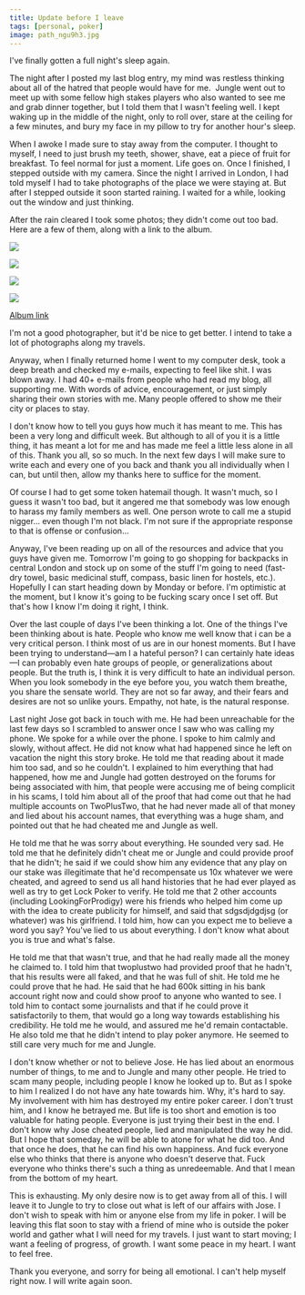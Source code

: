 ```yaml
---
title: Update before I leave
tags: [personal, poker]
image: path_ngu9h3.jpg
---
```


I've finally gotten a full night's sleep again.

The night after I posted my last blog entry, my mind was restless thinking about all of the hatred that people would have for me.  Jungle went out to meet up with some fellow high stakes players who also wanted to see me and grab dinner together, but I told them that I wasn't feeling well. I kept waking up in the middle of the night, only to roll over, stare at the ceiling for a few minutes, and bury my face in my pillow to try for another hour's sleep.

When I awoke I made sure to stay away from the computer. I thought to myself, I need to just brush my teeth, shower, shave, eat a piece of fruit for breakfast. To feel normal for just a moment. Life goes on. Once I finished, I stepped outside with my camera. Since the night I arrived in London, I had told myself I had to take photographs of the place we were staying at. But after I stepped outside it soon started raining. I waited for a while, looking out the window and just thinking.

After the rain cleared I took some photos; they didn't come out too bad. Here are a few of them, along with a link to the album.

![](http://4.bp.blogspot.com/-tN4U6zGVgk8/TkVD_e_aZnI/AAAAAAAAAWo/Om28PL6U2nY/s640/IMG_1706.JPG)

![](http://2.bp.blogspot.com/-1qdk-ou04MI/TkVEPd5GIwI/AAAAAAAAAW8/mVy5yezK3Ok/s1600/IMG_1712.JPG)

![](http://3.bp.blogspot.com/-Y8a6_IHAwC0/TkVEwdEyqxI/AAAAAAAAAX0/yTYKJ8ub7bw/s1600/IMG_1730.JPG)

![](http://3.bp.blogspot.com/-228__RKzVZE/TkVE80kXyeI/AAAAAAAAAYI/HHWP3qf-itE/s1600/IMG_1748.JPG)

[Album link](https://picasaweb.google.com/dogishead/RoyalConnaughtPark?authuser=0&authkey=Gv1sRgCPuLj8bE3rWypgE&feat=directlink)

I'm not a good photographer, but it'd be nice to get better. I intend to take a lot of photographs along my travels.

Anyway, when I finally returned home I went to my computer desk, took a deep breath and checked my e-mails, expecting to feel like shit. I was blown away. I had 40+ e-mails from people who had read my blog, all supporting me. With words of advice, encouragement, or just simply sharing their own stories with me. Many people offered to show me their city or places to stay.

I don't know how to tell you guys how much it has meant to me. This has been a very long and difficult week. But although to all of you it is a little thing, it has meant a lot for me and has made me feel a little less alone in all of this. Thank you all, so so much. In the next few days I will make sure to write each and every one of you back and thank you all individually when I can, but until then, allow my thanks here to suffice for the moment.

Of course I had to get some token hatemail though. It wasn't much, so I guess it wasn't too bad, but it angered me that somebody was low enough to harass my family members as well. One person wrote to call me a stupid nigger… even though I'm not black. I'm not sure if the appropriate response to that is offense or confusion…

Anyway, I've been reading up on all of the resources and advice that you guys have given me. Tomorrow I'm going to go shopping for backpacks in central London and stock up on some of the stuff I'm going to need (fast-dry towel, basic medicinal stuff, compass, basic linen for hostels, etc.). Hopefully I can start heading down by Monday or before. I'm optimistic at the moment, but I know it's going to be fucking scary once I set off. But that's how I know I'm doing it right, I think.

Over the last couple of days I've been thinking a lot. One of the things I've been thinking about is hate. People who know me well know that i can be a very critical person. I think most of us are in our honest moments. But I have been trying to understand&mdash;am I a hateful person? I can certainly hate ideas&mdash;I can probably even hate groups of people, or generalizations about people. But the truth is, I think it is very difficult to hate an individual person. When you look somebody in the eye before you, you watch them breathe, you share the sensate world. They are not so far away, and their fears and desires are not so unlike yours. Empathy, not hate, is the natural response.

Last night Jose got back in touch with me. He had been unreachable for the last few days so I scrambled to answer once I saw who was calling my phone. We spoke for a while over the phone. I spoke to him calmly and slowly, without affect. He did not know what had happened since he left on vacation the night this story broke. He told me that reading about it made him too sad, and so he couldn't. I explained to him everything that had happened, how me and Jungle had gotten destroyed on the forums for being associated with him, that people were accusing me of being complicit in his scams, I told him about all of the proof that had come out that he had multiple accounts on TwoPlusTwo, that he had never made all of that money and lied about his account names, that everything was a huge sham, and pointed out that he had cheated me and Jungle as well.

He told me that he was sorry about everything. He sounded very sad. He told me that he definitely didn't cheat me or Jungle and could provide proof that he didn't; he said if we could show him any evidence that any play on our stake was illegitimate that he'd recompensate us 10x whatever we were cheated, and agreed to send us all hand histories that he had ever played as well as try to get Lock Poker to verify. He told me that 2 other accounts (including LookingForProdigy) were his friends who helped him come up with the idea to create publicity for himself, and said that sdgsdjdgdjsg (or whatever) was his girlfriend. I told him, how can you expect me to believe a word you say? You've lied to us about everything. I don't know what about you is true and what's false.

He told me that that wasn't true, and that he had really made all the money he claimed to. I told him that twoplustwo had provided proof that he hadn't, that his results were all faked, and that he was full of shit. He told me he could prove that he had. He said that he had 600k sitting in his bank account right now and could show proof to anyone who wanted to see. I told him to contact some journalists and that if he could prove it satisfactorily to them, that would go a long way towards establishing his credibility. He told me he would, and assured me he'd remain contactable. He also told me that he didn't intend to play poker anymore. He seemed to still care very much for me and Jungle.

I don't know whether or not to believe Jose. He has lied about an enormous number of things, to me and to Jungle and many other people. He tried to scam many people, including people I know he looked up to. But as I spoke to him I realized I do not have any hate towards him. Why, it's hard to say. My involvement with him has destroyed my entire poker career. I don't trust him, and I know he betrayed me. But life is too short and emotion is too valuable for hating people. Everyone is just trying their best in the end. I don't know why Jose cheated people, lied and manipulated the way he did. But I hope that someday, he will be able to atone for what he did too. And that once he does, that he can find his own happiness. And fuck everyone else who thinks that there is anyone who doesn't deserve that. Fuck everyone who thinks there's such a thing as unredeemable. And that I mean from the bottom of my heart.

This is exhausting. My only desire now is to get away from all of this. I will leave it to Jungle to try to close out what is left of our affairs with Jose. I don't wish to speak with him or anyone else from my life in poker. I will be leaving this flat soon to stay with a friend of mine who is outside the poker world and gather what I will need for my travels. I just want to start moving; I want a feeling of progress, of growth. I want some peace in my heart. I want to feel free.

Thank you everyone, and sorry for being all emotional. I can't help myself right now. I will write again soon.
